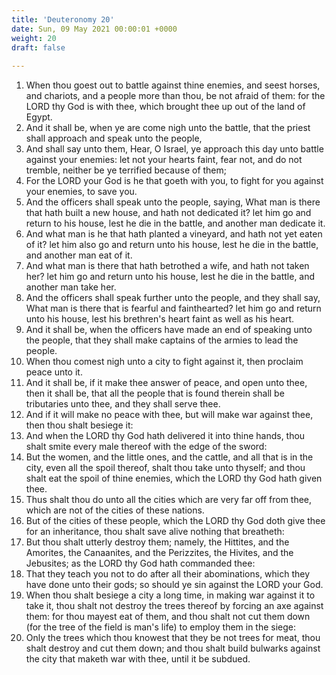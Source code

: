 ```yaml
---
title: 'Deuteronomy 20'
date: Sun, 09 May 2021 00:00:01 +0000
weight: 20
draft: false
  
---
```


1. When thou goest out to battle against thine enemies, and seest horses, and chariots, and a people more than thou, be not afraid of them: for the LORD thy God is with thee, which brought thee up out of the land of Egypt.
2. And it shall be, when ye are come nigh unto the battle, that the priest shall approach and speak unto the people,
3. And shall say unto them, Hear, O Israel, ye approach this day unto battle against your enemies: let not your hearts faint, fear not, and do not tremble, neither be ye terrified because of them;
4. For the LORD your God is he that goeth with you, to fight for you against your enemies, to save you.
5. And the officers shall speak unto the people, saying, What man is there that hath built a new house, and hath not dedicated it? let him go and return to his house, lest he die in the battle, and another man dedicate it.
6. And what man is he that hath planted a vineyard, and hath not yet eaten of it? let him also go and return unto his house, lest he die in the battle, and another man eat of it.
7. And what man is there that hath betrothed a wife, and hath not taken her? let him go and return unto his house, lest he die in the battle, and another man take her.
8. And the officers shall speak further unto the people, and they shall say, What man is there that is fearful and fainthearted? let him go and return unto his house, lest his brethren's heart faint as well as his heart.
9. And it shall be, when the officers have made an end of speaking unto the people, that they shall make captains of the armies to lead the people.
10. When thou comest nigh unto a city to fight against it, then proclaim peace unto it.
11. And it shall be, if it make thee answer of peace, and open unto thee, then it shall be, that all the people that is found therein shall be tributaries unto thee, and they shall serve thee.
12. And if it will make no peace with thee, but will make war against thee, then thou shalt besiege it:
13. And when the LORD thy God hath delivered it into thine hands, thou shalt smite every male thereof with the edge of the sword:
14. But the women, and the little ones, and the cattle, and all that is in the city, even all the spoil thereof, shalt thou take unto thyself; and thou shalt eat the spoil of thine enemies, which the LORD thy God hath given thee.
15. Thus shalt thou do unto all the cities which are very far off from thee, which are not of the cities of these nations.
16. But of the cities of these people, which the LORD thy God doth give thee for an inheritance, thou shalt save alive nothing that breatheth:
17. But thou shalt utterly destroy them; namely, the Hittites, and the Amorites, the Canaanites, and the Perizzites, the Hivites, and the Jebusites; as the LORD thy God hath commanded thee:
18. That they teach you not to do after all their abominations, which they have done unto their gods; so should ye sin against the LORD your God.
19. When thou shalt besiege a city a long time, in making war against it to take it, thou shalt not destroy the trees thereof by forcing an axe against them: for thou mayest eat of them, and thou shalt not cut them down (for the tree of the field is man's life) to employ them in the siege:
20. Only the trees which thou knowest that they be not trees for meat, thou shalt destroy and cut them down; and thou shalt build bulwarks against the city that maketh war with thee, until it be subdued.
